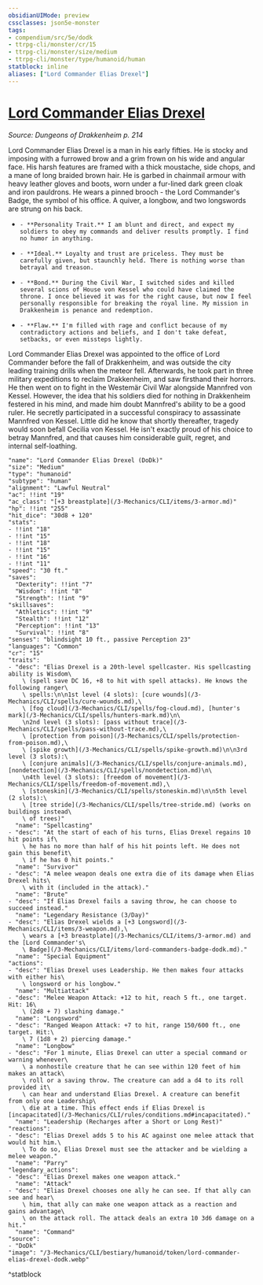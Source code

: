 ```yaml
---
obsidianUIMode: preview
cssclasses: json5e-monster
tags:
- compendium/src/5e/dodk
- ttrpg-cli/monster/cr/15
- ttrpg-cli/monster/size/medium
- ttrpg-cli/monster/type/humanoid/human
statblock: inline
aliases: ["Lord Commander Elias Drexel"]
---
```

# [Lord Commander Elias Drexel](3-Mechanics\CLI\bestiary\humanoid/lord-commander-elias-drexel-dodk.md)
*Source: Dungeons of Drakkenheim p. 214*  

Lord Commander Elias Drexel is a man in his early fifties. He is stocky and imposing with a furrowed brow and a grim frown on his wide and angular face. His harsh features are framed with a thick moustache, side chops, and a mane of long braided brown hair. He is garbed in chainmail armour with heavy leather gloves and boots, worn under a fur-lined dark green cloak and iron pauldrons. He wears a pinned brooch - the Lord Commander's Badge, the symbol of his office. A quiver, a longbow, and two longswords are strung on his back.

-     - **Personality Trait.** I am blunt and direct, and expect my soldiers to obey my commands and deliver results promptly. I find no humor in anything.    
-     - **Ideal.** Loyalty and trust are priceless. They must be carefully given, but staunchly held. There is nothing worse than betrayal and treason.    
-     - **Bond.** During the Civil War, I switched sides and killed several scions of House von Kessel who could have claimed the throne. I once believed it was for the right cause, but now I feel personally responsible for breaking the royal line. My mission in Drakkenheim is penance and redemption.    
-     - **Flaw.** I'm filled with rage and conflict because of my contradictory actions and beliefs, and I don't take defeat, setbacks, or even missteps lightly.    

Lord Commander Elias Drexel was appointed to the office of Lord Commander before the fall of Drakkenheim, and was outside the city leading training drills when the meteor fell. Afterwards, he took part in three military expeditions to reclaim Drakkenheim, and saw firsthand their horrors. He then went on to fight in the Westemär Civil War alongside Mannfred von Kessel. However, the idea that his soldiers died for nothing in Drakkenheim festered in his mind, and made him doubt Mannfred's ability to be a good ruler. He secretly participated in a successful conspiracy to assassinate Mannfred von Kessel. Little did he know that shortly thereafter, tragedy would soon befall Cecilia von Kessel. He isn't exactly proud of his choice to betray Mannfred, and that causes him considerable guilt, regret, and internal self-loathing.

```statblock
"name": "Lord Commander Elias Drexel (DoDk)"
"size": "Medium"
"type": "humanoid"
"subtype": "human"
"alignment": "Lawful Neutral"
"ac": !!int "19"
"ac_class": "[+3 breastplate](/3-Mechanics/CLI/items/3-armor.md)"
"hp": !!int "255"
"hit_dice": "30d8 + 120"
"stats":
- !!int "18"
- !!int "15"
- !!int "18"
- !!int "15"
- !!int "16"
- !!int "11"
"speed": "30 ft."
"saves":
  "Dexterity": !!int "7"
  "Wisdom": !!int "8"
  "Strength": !!int "9"
"skillsaves":
  "Athletics": !!int "9"
  "Stealth": !!int "12"
  "Perception": !!int "13"
  "Survival": !!int "8"
"senses": "blindsight 10 ft., passive Perception 23"
"languages": "Common"
"cr": "15"
"traits":
- "desc": "Elias Drexel is a 20th-level spellcaster. His spellcasting ability is Wisdom\
    \ (spell save DC 16, +8 to hit with spell attacks). He knows the following ranger\
    \ spells:\n\n1st level (4 slots): [cure wounds](/3-Mechanics/CLI/spells/cure-wounds.md),\
    \ [fog cloud](/3-Mechanics/CLI/spells/fog-cloud.md), [hunter's mark](/3-Mechanics/CLI/spells/hunters-mark.md)\n\
    \n2nd level (3 slots): [pass without trace](/3-Mechanics/CLI/spells/pass-without-trace.md),\
    \ [protection from poison](/3-Mechanics/CLI/spells/protection-from-poison.md),\
    \ [spike growth](/3-Mechanics/CLI/spells/spike-growth.md)\n\n3rd level (3 slots):\
    \ [conjure animals](/3-Mechanics/CLI/spells/conjure-animals.md), [nondetection](/3-Mechanics/CLI/spells/nondetection.md)\n\
    \n4th level (3 slots): [freedom of movement](/3-Mechanics/CLI/spells/freedom-of-movement.md),\
    \ [stoneskin](/3-Mechanics/CLI/spells/stoneskin.md)\n\n5th level (2 slots):\
    \ [tree stride](/3-Mechanics/CLI/spells/tree-stride.md) (works on buildings instead\
    \ of trees)"
  "name": "Spellcasting"
- "desc": "At the start of each of his turns, Elias Drexel regains 10 hit points if\
    \ he has no more than half of his hit points left. He does not gain this benefit\
    \ if he has 0 hit points."
  "name": "Survivor"
- "desc": "A melee weapon deals one extra die of its damage when Elias Drexel hits\
    \ with it (included in the attack)."
  "name": "Brute"
- "desc": "If Elias Drexel fails a saving throw, he can choose to succeed instead."
  "name": "Legendary Resistance (3/Day)"
- "desc": "Elias Drexel wields a [+3 Longsword](/3-Mechanics/CLI/items/3-weapon.md),\
    \ wears a [+3 breastplate](/3-Mechanics/CLI/items/3-armor.md) and the [Lord Commander's\
    \ Badge](/3-Mechanics/CLI/items/lord-commanders-badge-dodk.md)."
  "name": "Special Equipment"
"actions":
- "desc": "Elias Drexel uses Leadership. He then makes four attacks with either his\
    \ longsword or his longbow."
  "name": "Multiattack"
- "desc": "Melee Weapon Attack: +12 to hit, reach 5 ft., one target. Hit: 16\
    \ (2d8 + 7) slashing damage."
  "name": "Longsword"
- "desc": "Ranged Weapon Attack: +7 to hit, range 150/600 ft., one target. Hit:\
    \ 7 (1d8 + 2) piercing damage."
  "name": "Longbow"
- "desc": "For 1 minute, Elias Drexel can utter a special command or warning whenever\
    \ a nonhostile creature that he can see within 120 feet of him makes an attack\
    \ roll or a saving throw. The creature can add a d4 to its roll provided it\
    \ can hear and understand Elias Drexel. A creature can benefit from only one Leadership\
    \ die at a time. This effect ends if Elias Drexel is [incapacitated](/3-Mechanics/CLI/rules/conditions.md#incapacitated)."
  "name": "Leadership (Recharges after a Short or Long Rest)"
"reactions":
- "desc": "Elias Drexel adds 5 to his AC against one melee attack that would hit him.\
    \ To do so, Elias Drexel must see the attacker and be wielding a melee weapon."
  "name": "Parry"
"legendary_actions":
- "desc": "Elias Drexel makes one weapon attack."
  "name": "Attack"
- "desc": "Elias Drexel chooses one ally he can see. If that ally can see and hear\
    \ him, that ally can make one weapon attack as a reaction and gains advantage\
    \ on the attack roll. The attack deals an extra 10 3d6 damage on a hit."
  "name": "Command"
"source":
- "DoDk"
"image": "/3-Mechanics/CLI/bestiary/humanoid/token/lord-commander-elias-drexel-dodk.webp"
```
^statblock